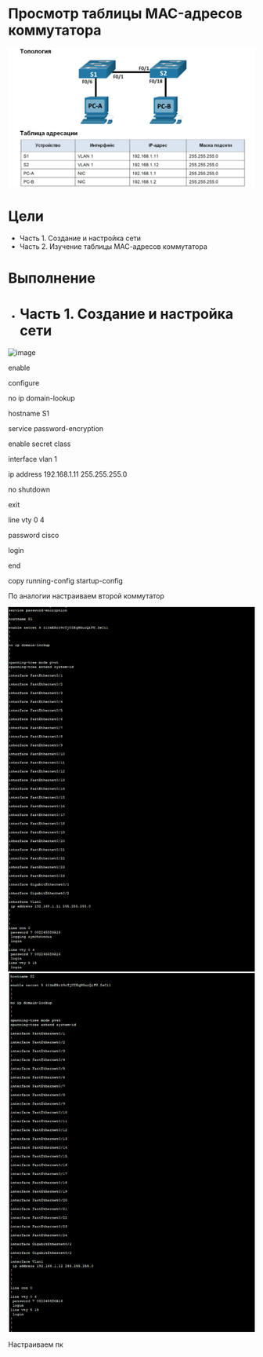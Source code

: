 # Просмотр таблицы MAC-адресов коммутатора

![alt text](https://github.com/ALEKSANDR-D19/OtusBasic/blob/main/Jpeg/lab2-1.PNG)

# Цели
   * Часть 1. Создание и настройка сети
   * Часть 2. Изучение таблицы МАС-адресов коммутатора

# Выполнение
   * # Часть 1. Создание и настройка сети

<img width="1357" height="573" alt="image" src="https://github.com/user-attachments/assets/5ed74e0c-0f20-4a8a-b70b-80c569e96756" />

enable

configure

no ip domain-lookup

hostname S1

service password-encryption

enable secret class


interface vlan 1

ip address 192.168.1.11 255.255.255.0

no shutdown

exit

line vty 0 4

password cisco

login

end

copy running-config startup-config 

По аналогии настраиваем второй коммутатор

![alt text](https://github.com/ALEKSANDR-D19/OtusBasic/blob/main/Jpeg/Lab2S1.PNG) ![alt text](https://github.com/ALEKSANDR-D19/OtusBasic/blob/main/Jpeg/Lab2S2.PNG)

Настраиваем пк



